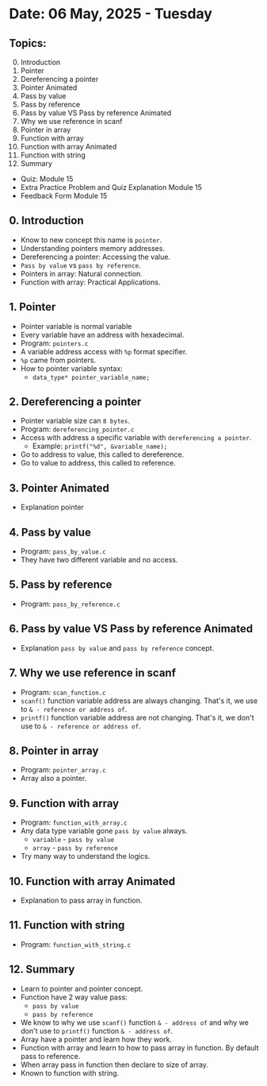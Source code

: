 # Date: 06 May, 2025 - Tuesday

## Topics:
0. Introduction
1. Pointer
2. Dereferencing a pointer
3. Pointer Animated
4. Pass by value
5. Pass by reference
6. Pass by value VS Pass by reference Animated
7. Why we use reference in scanf
8. Pointer in array
9. Function with array
10. Function with array Animated
11. Function with string
12. Summary
- Quiz: Module 15
- Extra Practice Problem and Quiz Explanation Module 15
- Feedback Form Module 15

## 0. Introduction
- Know to new concept this name is `pointer`.
- Understanding pointers memory addresses.
- Dereferencing a pointer: Accessing the value.
- `Pass by value` vs `pass by reference`.
- Pointers in array: Natural connection.
- Function with array: Practical Applications.

## 1. Pointer
- Pointer variable is normal variable
- Every variable have an address with hexadecimal.
- Program: `pointers.c`
- A variable address access with `%p` format specifier.
- `%p` came from pointers.
- How to pointer variable syntax:
    - `data_type* pointer_variable_name;`

## 2. Dereferencing a pointer
- Pointer variable size can `8 bytes`.
- Program: `dereferencing_pointer.c`
- Access with address a specific variable with `dereferencing a pointer`.
    - Example: `printf("%d", &variable_name);`
- Go to address to value, this called to dereference.
- Go to value to address, this called to reference.

## 3. Pointer Animated
- Explanation pointer

## 4. Pass by value
- Program: `pass_by_value.c`
- They have two different variable and no access.

## 5. Pass by reference
- Program: `pass_by_reference.c`

## 6. Pass by value VS Pass by reference Animated
- Explanation `pass by value` and `pass by reference` concept.

## 7. Why we use reference in scanf
- Program: `scan_function.c`
- `scanf()` function variable address are always changing. That's it, we use to `& - reference or address of`.
- `printf()` function variable address are not changing. That's it, we don't use to `& - reference or address of`.

## 8. Pointer in array
- Program: `pointer_array.c`
- Array also a pointer.

## 9. Function with array
- Program: `function_with_array.c`
- Any data type variable gone `pass by value` always.
    - `variable` - `pass by value`
    - `array` - `pass by reference`
- Try many way to understand the logics.

## 10. Function with array Animated
- Explanation to pass array in function.

## 11. Function with string
- Program: `function_with_string.c`

## 12. Summary
- Learn to pointer and pointer concept.
- Function have 2 way value pass:
    - `pass by value`
    - `pass by reference`
- We know to why we use `scanf()` function `& - address of` and why we don't use to `printf()` function `& - address of`.
- Array have a pointer and learn how they work.
- Function with array and learn to how to pass array in function. By default pass to reference.
- When array pass in function then declare to size of array.
- Known to function with string.